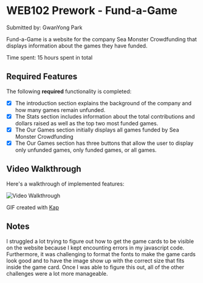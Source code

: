 # WEB102 Prework - Fund-a-Game

Submitted by: GwanYong Park

Fund-a-Game is a website for the company Sea Monster Crowdfunding that displays information about the games they have funded.

Time spent: 15 hours spent in total

## Required Features

The following **required** functionality is completed:

* [X] The introduction section explains the background of the company and how many games remain unfunded.
* [X] The Stats section includes information about the total contributions and dollars raised as well as the top two most funded games.
* [X] The Our Games section initially displays all games funded by Sea Monster Crowdfunding
* [X] The Our Games section has three buttons that allow the user to display only unfunded games, only funded games, or all games.

## Video Walkthrough

Here's a walkthrough of implemented features:

<img src='web102_prework walkthrough.gif' title='Video Walkthrough' width='' alt='Video Walkthrough' />

GIF created with [Kap](https://getkap.co/)

## Notes

I struggled a lot trying to figure out how to get the game cards to be visible on the website because I kept encounting errors in my javascript code. Furthermore, it was challenging to format the fonts to make the game cards look good and to have the image show up with the correct size that fits inside the game card. Once I was able to figure this out, all of the other challenges were a lot more manageable.
